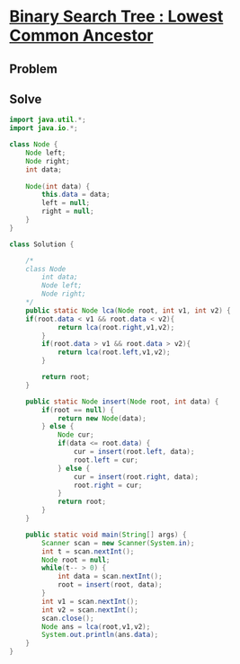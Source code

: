 # [Binary Search Tree : Lowest Common Ancestor](https://www.hackerrank.com/challenges/binary-search-tree-lowest-common-ancestor/problem?h_l=interview&playlist_slugs%5B%5D=interview-preparation-kit&playlist_slugs%5B%5D=trees)
## Problem
## Solve
```java
import java.util.*;
import java.io.*;

class Node {
    Node left;
    Node right;
    int data;
    
    Node(int data) {
        this.data = data;
        left = null;
        right = null;
    }
}

class Solution {

	/*
    class Node 
    	int data;
    	Node left;
    	Node right;
	*/
	public static Node lca(Node root, int v1, int v2) {
    if(root.data < v1 && root.data < v2){
            return lca(root.right,v1,v2);
        }
        if(root.data > v1 && root.data > v2){
            return lca(root.left,v1,v2);
        }

        return root;
    }

	public static Node insert(Node root, int data) {
        if(root == null) {
            return new Node(data);
        } else {
            Node cur;
            if(data <= root.data) {
                cur = insert(root.left, data);
                root.left = cur;
            } else {
                cur = insert(root.right, data);
                root.right = cur;
            }
            return root;
        }
    }

    public static void main(String[] args) {
        Scanner scan = new Scanner(System.in);
        int t = scan.nextInt();
        Node root = null;
        while(t-- > 0) {
            int data = scan.nextInt();
            root = insert(root, data);
        }
      	int v1 = scan.nextInt();
      	int v2 = scan.nextInt();
        scan.close();
        Node ans = lca(root,v1,v2);
        System.out.println(ans.data);
    }	
}
```
